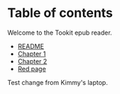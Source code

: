Table of contents
=================

Welcome to the Tookit epub reader.

* [README](README.html)
* [Chapter 1](Chapter01.html)
* [Chapter 2](Chapter02.html)
* [Red page](Red_page.html)

Test change from Kimmy's laptop.